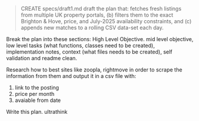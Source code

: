 > CREATE specs/draft1.md draft the plan that: 
fetches fresh listings from multiple UK property portals, (b) filters them to the exact Brighton & Hove, price, and July-2025 availability constraints, and (c) appends new matches to a rolling CSV data-set each day.

Break the plan into these
sections: High Level Objective. mid level objective, low level tasks (what functions, classes need to be created), implementation notes, context (what files needs to be created), self validation and readme clean.

Research how to best sites like zoopla, rightmove in order to scrape the information from them and output it in a csv file with: 
1. link to the posting
2. price per month
3. avaiable from date


Write this plan. ultrathink
#
